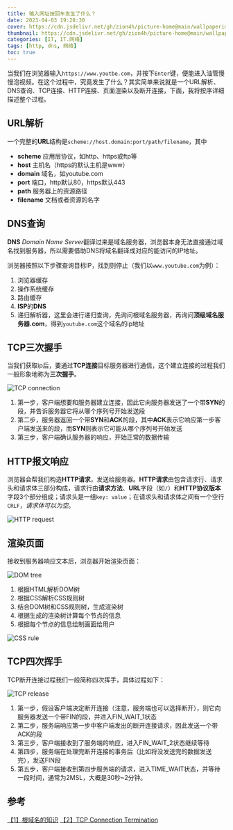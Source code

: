 ```yaml
---
title: 输入网址按回车发生了什么？
date: 2023-04-03 19:28:30
cover: https://cdn.jsdelivr.net/gh/zion4h/picture-home@main/wallpaperimg1005.jpg
thumbnail: https://cdn.jsdelivr.net/gh/zion4h/picture-home@main/wallpaperimg1005.jpg
categories: [IT, IT.网络]
tags: [http, dns, 网络]
toc: true
---
```

当我们在浏览器输入`https://www.youtbe.com`，并按下`Enter`键，便能进入油管慢慢泡视频。在这个过程中，究竟发生了什么？其实简单来说就是一个URL解析、DNS查询、TCP连接、HTTP连接、页面渲染以及断开连接，下面，我将按序详细描述整个过程。
<!-- more -->

## URL解析

一个完整的**URL**结构是`scheme://host.domain:port/path/filename`，其中

- **scheme** 应用层协议，如http、https或ftp等
- **host** 主机名（https的默认主机是www）
- **domain** 域名，如youtube.com
- **port** 端口，http默认80，https默认443
- **path** 服务器上的资源路径
- **filename** 文档或者资源的名字

## DNS查询

**DNS** *Domain Name Server*翻译过来是域名服务器，浏览器本身无法直接通过域名找到服务器，所以需要借助DNS将域名翻译成对应的能访问的IP地址。

浏览器按照以下步骤查询目标IP，找到则停止（我们以`www.youtube.com`为例）：

1. 浏览器缓存
2. 操作系统缓存
3. 路由缓存
4. **ISP**的**DNS**
5. 递归解析器，这里会进行递归查询，先询问根域名服务器，再询问**顶级域名服务器.com**，得到`youtube.com`这个域名的ip地址

## TCP三次握手

当我们获取ip后，要通过**TCP连接**目标服务器进行通信，这个建立连接的过程我们一般形象地称为**三次握手**。

![TCP connection](https://cdn.jsdelivr.net/gh/zion4h/picture-home@main/TCP-connection.png)

1. 第一步，客户端想要和服务器建立连接，因此它向服务器发送了一个带**SYN**的段，并告诉服务器它将从哪个序列号开始发送段
2. 第二步，服务器返回一个带**SYN**和**ACK**的段，其中**ACK**表示它响应第一步客户端发送来的段，而**SYN**则表示它可能从哪个序列号开始发送
3. 第三步，客户端确认服务器的响应，开始正常的数据传输

## HTTP报文响应

浏览器会帮我们构造**HTTP请求**，发送给服务器。**HTTP请求**由包含请求行、请求头和请求体三部分构成，请求行由**请求方法**、**URL**字段（如`/`）和**HTTP协议版本**字段3个部分组成；请求头是一组`key: value`；在请求头和请求体之间有一个空行`CRLF`，*请求体可以为空*。

![HTTP request](https://cdn.jsdelivr.net/gh/zion4h/picture-home@main/https-request.webp)

## 渲染页面

接收到服务器响应文本后，浏览器开始渲染页面：

![DOM tree](https://cdn.jsdelivr.net/gh/zion4h/picture-home@main/1200px-DOM-model.svg.png)

1. 根据HTML解析DOM树
2. 根据CSS解析CSS规则树
3. 结合DOM树和CSS规则树，生成渲染树
4. 根据生成的渲染树计算每个节点的信息
5. 根据每个节点的信息绘制画面给用户

![CSS rule](https://cdn.jsdelivr.net/gh/zion4h/picture-home@main/css-rule.svg)

## TCP四次挥手

TCP断开连接过程我们一般简称四次挥手，具体过程如下：

![TCP release](https://cdn.jsdelivr.net/gh/zion4h/picture-home@main/tcp-release.png)

1. 第一步，假设客户端决定断开连接（注意，服务端也可以选择断开），则它向服务器发送一个带FIN的段，并进入FIN_WAIT_1状态
2. 第二步，服务端响应第一步中客户端发出的断开连接请求，因此发送一个带ACK的段
3. 第三步，客户端接收到了服务端的响应，进入FIN_WAIT_2状态继续等待
4. 第四步，服务端在处理完断开连接的事务后（比如将没发送完的数据发送完），发送FIN段
5. 第五步，客户端接收到第四步服务端的请求，进入TIME_WAIT状态，并等待一段时间，通常为2MSL，大概是30秒~2分钟。

## 参考

[【1】根域名的知识](https://www.ruanyifeng.com/blog/2018/05/root-domain.html)
[【2】TCP Connection Termination](https://www.geeksforgeeks.org/tcp-connection-termination/#)
